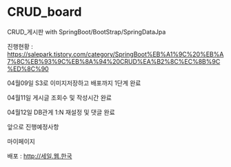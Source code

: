 # CRUD_board
CRUD_게시판 with SpringBoot/BootStrap/SpringDataJpa


진행현황 : https://salepark.tistory.com/category/SpringBoot%EB%A1%9C%20%EB%A7%8C%EB%93%9C%EB%8A%94%20CRUD%EA%B2%8C%EC%8B%9C%ED%8C%90

04월09일 S3로 이미지저장하고 배포까지 1단계 완료

04월11일 게시글 조회수 및 작성시간 완료

04월12일 DB관게 1:N 재설정 및 댓글 완료

앞으로 진행예정사항

마이페이지

배포 : http://세일.웹.한국

